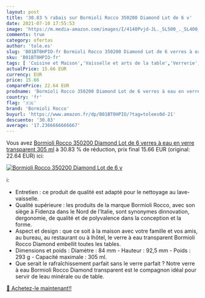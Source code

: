 ```yaml
---
layout: post
title: '30.83 % rabais sur Bormioli Rocco 350200 Diamond Lot de 6 v'
date: 2021-07-10 17:55:53
image: 'https://m.media-amazon.com/images/I/4148Pvjd-JL._SL500_._SL400_.jpg'
comments: true
category: ofertas
author: 'tole.es'
slug: 'B01BT0HPIO-fr Bormioli Rocco 350200 Diamond Lot de 6 verres à eau en...'
sku: 'B01BT0HPIO-fr'
tags: [ 'Cuisine et Maison','Vaisselle et arts de la table','Verrerie','Verres à jus et soda','bormioli rocco', ]
actualPrice: 15.66 EUR
currency: EUR
price: 15.66
comparePrice: 22.64 EUR
prodname: 'Bormioli Rocco 350200 Diamond Lot de 6 verres à eau en verre transparent 305 ml'
country: 'fr'
flag: '🇫🇷'
brand: 'Bormioli Rocco'
buyurl: 'https://www.amazon.fr/dp/B01BT0HPIO/?tag=tolees0d-21'
descuento: '30.83'
average: '17.2366666666667'
---
```


Vous avez [Bormioli Rocco 350200 Diamond Lot de 6 verres à eau en verre transparent 305 ml](https://www.amazon.fr/dp/B01BT0HPIO/?tag=tolees0d-21)  à  30.83 % de réduction, prix final  15.66 EUR (original: 22.64 EUR) ici:

[![Bormioli Rocco 350200 Diamond Lot de 6 v](https://m.media-amazon.com/images/I/4148Pvjd-JL._SL500_._SL400_.jpg)](https://www.amazon.fr/dp/B01BT0HPIO/?tag=tolees0d-21)

ℹ️:

- Entretien : ce produit de qualité est adapté pour le nettoyage au lave-vaisselle.
- Qualité supérieure : les produits de la marque Bormioli Rocco, avec son siège à Fidenza dans le Nord de l’Italie, sont synonymes dinnovation, dergonomie, de qualité et de polyvalence dans la conception et la forme.
- Aspect et design : que ce soit à la maison avec votre famille et vos amis, au bureau, au restaurant ou à lhôtel, le verre à eau transparent Bormioli Rocco Diamond embellit toutes les tables.
- Dimensions et poids : Diamètre : 84 mm - Hauteur : 92,5 mm - Poids : 293 g - Capacité maximale : 305 ml.
- Que serait le rafraîchissement parfait sans le verre parfait ? Notre verre à eau Bormioli Rocco Diamond transparent est le compagnon idéal pour servir de leau minérale ou de table.

[🛒 Achetez-le maintenant!!](https://www.amazon.fr/dp/B01BT0HPIO/?tag=tolees0d-21)
